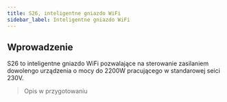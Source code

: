 ```yaml
---
title: S26, inteligentne gniazdo WiFi
sidebar_label: Inteligentne gniazdo WiFi
---
```


## Wprowadzenie

S26 to inteligentne gniazdo WiFi pozwalające na sterowanie zasilaniem dowolengo urządzenia o mocy do 2200W pracującego w standarowej seici 230V.

> Opis w przygotowaniu
